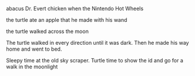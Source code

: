 abacus Dr. Evert chicken when the Nintendo Hot Wheels 

the turtle ate an apple that he made with his wand 

the turtle walked across the moon

The turtle walked in every direction until it was dark. Then he made his way home and went to bed.

Sleepy time at the old sky scraper. Turtle time to show the id and go for a walk in the moonlight


